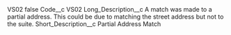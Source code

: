 <?xml version="1.0" encoding="UTF-8"?>
<CustomMetadata xmlns="http://soap.sforce.com/2006/04/metadata" xmlns:xsi="http://www.w3.org/2001/XMLSchema-instance" xmlns:xsd="http://www.w3.org/2001/XMLSchema">
    <label>VS02</label>
    <protected>false</protected>
    <values>
        <field>Code__c</field>
        <value xsi:type="xsd:string">VS02</value>
    </values>
    <values>
        <field>Long_Description__c</field>
        <value xsi:type="xsd:string">A match was made to a partial address. This could be due to matching the street address but not to the suite.</value>
    </values>
    <values>
        <field>Short_Description__c</field>
        <value xsi:type="xsd:string">Partial Address Match</value>
    </values>
</CustomMetadata>
